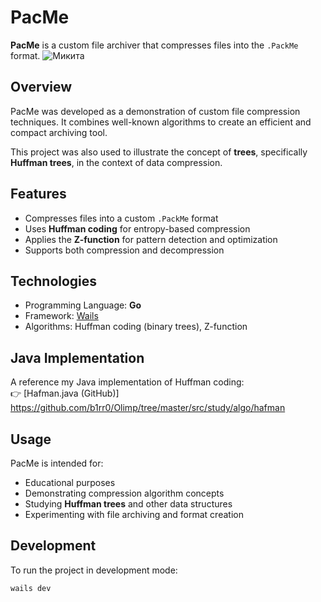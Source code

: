 # PacMe

**PacMe** is a custom file archiver that compresses files into the `.PackMe` format.
![Микита](https://github.com/user-attachments/assets/2c42fd09-3e9e-4333-9158-563152f9fe9e)

## Overview

PacMe was developed as a demonstration of custom file compression techniques. It combines well-known algorithms to create an efficient and compact archiving tool.

This project was also used to illustrate the concept of **trees**, specifically **Huffman trees**, in the context of data compression.

## Features

- Compresses files into a custom `.PackMe` format  
- Uses **Huffman coding** for entropy-based compression  
- Applies the **Z-function** for pattern detection and optimization  
- Supports both compression and decompression  

## Technologies

- Programming Language: **Go**  
- Framework: [Wails](https://wails.io)  
- Algorithms: Huffman coding (binary trees), Z-function  

## Java Implementation

A reference my Java implementation of Huffman coding:  
👉 [Hafman.java (GitHub)] https://github.com/b1rr0/Olimp/tree/master/src/study/algo/hafman

## Usage

PacMe is intended for:

- Educational purposes  
- Demonstrating compression algorithm concepts  
- Studying **Huffman trees** and other data structures  
- Experimenting with file archiving and format creation  

## Development

To run the project in development mode:

```bash
wails dev
